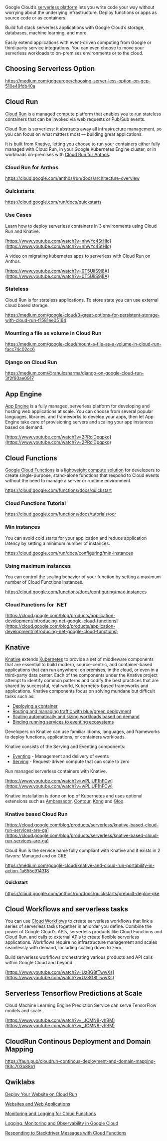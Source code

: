 

Google Cloud’s [serverless platform](https://www.youtube.com/watch?v=PBw9vD_BO5A) lets you write code your way without worrying about the underlying infrastructure. Deploy functions or apps as source code or as containers. 

Build full stack serverless applications with Google Cloud’s storage, databases, machine learning, and more. 

Easily extend applications with event-driven computing from Google or third-party service integrations. You can even choose to move your serverless workloads to on-premises environments or to the cloud.

## Choosing Serverless Option

https://medium.com/gdgeurope/choosing-server-less-option-on-gcp-510e49fdb40a


## Cloud Run

[Cloud Run](http://cloud.run/) is a managed compute platform that enables you to run stateless containers that can be invoked via web requests or Pub/Sub events. 



Cloud Run is serverless: it abstracts away all infrastructure management, so you can focus on what matters most — building great applications. 

It is built from [Knative](https://cloud.google.com/knative/), letting you choose to run your containers either fully managed with Cloud Run, in your Google Kubernetes Engine cluster, or in workloads on-premises with [Cloud Run for Anthos](https://cloud.google.com/anthos/run).

### Cloud Run for Anthos

https://cloud.google.com/anthos/run/docs/architecture-overview



### Quickstarts

https://cloud.google.com/run/docs/quickstarts




### Use Cases



Learn how to deploy serverless containers in 3 environments using Cloud Run and Knative.

[https://www.youtube.com/watch?v=nhwYc4StHIc](https://www.youtube.com/watch?v=nhwYc4StHIc)

A video on migrating kubernetes apps to serverless with Cloud Run on Anthos.

[https://www.youtube.com/watch?v=0T5UliS9j8A](https://www.youtube.com/watch?v=0T5UliS9j8A)

### Stateless

Cloud Run is for stateless applications. To store state you can use external cloud based storage.

https://medium.com/google-cloud/3-great-options-for-persistent-storage-with-cloud-run-f1581ee05164

### Mounting a file as volume in Cloud Run

https://medium.com/google-cloud/mount-a-file-as-a-volume-in-cloud-run-facc74c02cc6

### Django on Cloud Run

https://medium.com/@rahulxsharma/django-on-google-cloud-run-3f2f93ae0917


## App Engine

[App Engine](App-Engine) is a fully managed, serverless platform for developing and hosting web applications at scale. You can choose from several popular languages, libraries, and frameworks to develop your apps, then let App Engine take care of provisioning servers and scaling your app instances based on demand.




[https://www.youtube.com/watch?v=2PRciDpqpko](https://www.youtube.com/watch?v=2PRciDpqpko)


## Cloud Functions

[Google Cloud Functions](https://cloud.google.com/functions/docs/concepts/overview) is a [lightweight compute solution](https://www.youtube.com/watch?v=vM-2O-uKBNQ) for developers to create single-purpose, stand-alone functions that respond to Cloud events without the need to manage a server or runtime environment.


https://cloud.google.com/functions/docs/quickstart


### Cloud Functions Tutorial

https://cloud.google.com/functions/docs/tutorials/ocr

### Min instances


You can avoid cold starts for your application and reduce application latency by setting a minimum number of instances.

https://cloud.google.com/run/docs/configuring/min-instances

### Using maximum instances

You can control the scaling behavior of your function by setting a maximum number of Cloud Functions instances.

https://cloud.google.com/functions/docs/configuring/max-instances


### Cloud Functions for .NET

[https://cloud.google.com/blog/products/application-development/introducing-net-google-cloud-functions](https://cloud.google.com/blog/products/application-development/introducing-net-google-cloud-functions)


## Knative

[Knative](https://knative.dev/) extends [Kubernetes](Kubernetes-Engine-and-Containers) to provide a set of middleware components that are essential to build modern, source-centric, and container-based applications that can run anywhere: on premises, in the cloud, or even in a third-party data center. Each of the components under the Knative project attempt to identify common patterns and codify the best practices that are shared by successful, real-world, Kubernetes-based frameworks and applications. Knative components focus on solving mundane but difficult tasks such as:



*   [Deploying a container](https://knative.dev/docs/serving/getting-started-knative-app)
*   [Routing and managing traffic with blue/green deployment](https://knative.dev/docs/serving/samples/blue-green-deployment)
*   [Scaling automatically and sizing workloads based on demand](https://knative.dev/docs/serving/autoscaling)
*   [Binding running services to eventing ecosystems](https://knative.dev/docs/eventing/getting-started)

Developers on Knative can use familiar idioms, languages, and frameworks to deploy functions, applications, or containers workloads.

Knative consists of the Serving and Eventing components:



*   [Eventing](https://knative.dev/docs/eventing) - Management and delivery of events
*   [Serving](https://knative.dev/docs/serving) - Request-driven compute that can scale to zero



Run managed serverless containers with Knative.

[https://www.youtube.com/watch?v=wPLjUF1hFCw](https://www.youtube.com/watch?v=wPLjUF1hFCw)

Knative installation is done on top of Kubernetes and uses optional extensions such as [Ambassador](https://www.getambassador.io/), [Contour](https://projectcontour.io/), [Kong](https://konghq.com/kong/) and [Gloo](https://docs.solo.io/gloo-edge/latest/).

### Knative based Cloud Run

[https://cloud.google.com/blog/products/serverless/knative-based-cloud-run-services-are-ga](https://cloud.google.com/blog/products/serverless/knative-based-cloud-run-services-are-ga)

Cloud Run is the service name fully compliant with Knative and it exists in 2 flavors: Managed and on GKE.

https://medium.com/google-cloud/knative-and-cloud-run-portability-in-action-1a655c914318

#### Quickstart

https://cloud.google.com/anthos/run/docs/quickstarts/prebuilt-deploy-gke

## Cloud Workflows and serverless tasks

You can use [Cloud Workflows](Workflows) to create serverless workflows that link a series of serverless tasks together in an order you define. Combine the power of Google Cloud's APIs, serverless products like Cloud Functions and Cloud Run, and calls to external APIs to create flexible serverless applications. Workflows require no infrastructure management and scales seamlessly with demand, including scaling down to zero.



Build serverless workflows orchestrating various products and API calls within Google Cloud and beyond. 

[https://www.youtube.com/watch?v=Uz8G8fTwwXs](https://www.youtube.com/watch?v=Uz8G8fTwwXs)


## Serverless Tensorflow Predictions at Scale

Cloud Machine Learning Engine Prediction Service can serve TensorFlow models and scale.

[https://www.youtube.com/watch?v=_JCMN8-yhBM](https://www.youtube.com/watch?v=_JCMN8-yhBM)


## CloudRun Continous Deployment and Domain Mapping

https://faun.pub/cloudrun-continous-deployment-and-domain-mapping-f83c703b88b1


## Qwiklabs



[Deploy Your Website on Cloud Run](https://www.qwiklabs.com/focuses/10445?parent=catalog)



[Websites and Web Applications](https://www.qwiklabs.com/quests/39?catalog_rank=%7B%22rank%22%3A5%2C%22num_filters%22%3A0%2C%22has_search%22%3Atrue%7D&search_id=7467936)



[Monitoring and Logging for Cloud Functions](https://www.qwiklabs.com/focuses/1833?catalog_rank=%7B%22rank%22%3A16%2C%22num_filters%22%3A0%2C%22has_search%22%3Atrue%7D&parent=catalog&search_id=7468061)



[Logging, Monitoring and Observability in Google Cloud](https://www.qwiklabs.com/courses/1514?catalog_rank=%7B%22rank%22%3A17%2C%22num_filters%22%3A0%2C%22has_search%22%3Atrue%7D&search_id=7468061)



[Responding to Stackdriver Messages with Cloud Functions](https://www.qwiklabs.com/focuses/8500?catalog_rank=%7B%22rank%22%3A22%2C%22num_filters%22%3A0%2C%22has_search%22%3Atrue%7D&parent=catalog&search_id=7468090)
